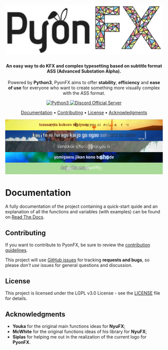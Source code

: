 
<h1 align="center">
  <img src="https://github.com/CoffeeStraw/PyonFX/blob/master/docs/source/_static/PyonFX%20Logo.png?raw=true" alt="PyonFX Logo" width="600">
</h1>

<h4 align="center">An easy way to do KFX and complex typesetting based on subtitle format ASS (Advanced Substation Alpha).</h4>
<p align="center">Powered by <b>Python3</b>, PyonFX aims to offer <b>stability</b>, <b>efficiency</b> and <b>ease of use</b> 
for everyone who want to create something more visually complex with the ASS format.</p>

<p align="center">
  <a href="https://www.python.org/">
    <img src="https://forthebadge.com/images/badges/made-with-python.svg" height=28
         alt="Python3">
  </a>
  <a href="https://discord.gg/Xxy3YAv">
    <img src="https://img.shields.io/discord/562766544061595650.svg?label=Discord%20Server&logo=discord&style=for-the-badge"
         alt="Discord Official Server">
  </a>
</p>

<p align="center">
  <a href="#documentation">Documentation</a> •
  <a href="#contributing">Contributing</a> •
  <a href="#license">License</a> •
  <a href="#acknowledgments">Acknowledgments</a>
</p>

<p align="center"><img src="https://github.com/CoffeeStraw/PyonFX/blob/master/docs/source/_static/PyonFX_Showcase.jpg?raw=true" alt="Showcase of Effects doable with PyonFX"></p>

# Documentation

A fully documentation of the project containing a quick-start quide and an explanation of all the functions and variables (with examples) can be found on [Read The Docs](http://pyonfx.rtfd.io/).

## Contributing

If you want to contribute to PyonFX, be sure to review the [contribution
guidelines](CONTRIBUTING.md).

This project will use [GitHub issues](https://github.com/CoffeeStraw/PyonFX/issues) for
tracking **requests and bugs**, so please *don't use* issues for general questions and discussion.

## License

This project is licensed under the LGPL v3.0 License - see the [LICENSE](LICENSE) file for details.

## Acknowledgments

* **Youka** for the original main functions ideas for **NyuFX**;
* **McWhite** for the original functions ideas of his library for **NyuFX**;
* **Siplas** for helping me out in the realization of the current logo for **PyonFX**.